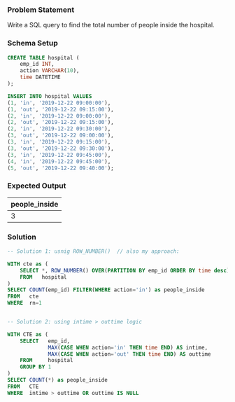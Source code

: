 ### Problem Statement

Write a SQL query to find the total number of people inside the hospital.


### Schema Setup

```sql
CREATE TABLE hospital (
    emp_id INT,
    action VARCHAR(10),
    time DATETIME
);

INSERT INTO hospital VALUES 
(1, 'in', '2019-12-22 09:00:00'),
(1, 'out', '2019-12-22 09:15:00'),
(2, 'in', '2019-12-22 09:00:00'),
(2, 'out', '2019-12-22 09:15:00'),
(2, 'in', '2019-12-22 09:30:00'),
(3, 'out', '2019-12-22 09:00:00'),
(3, 'in', '2019-12-22 09:15:00'),
(3, 'out', '2019-12-22 09:30:00'),
(3, 'in', '2019-12-22 09:45:00'),
(4, 'in', '2019-12-22 09:45:00'),
(5, 'out', '2019-12-22 09:40:00');
```

### Expected Output

people_inside | 
--| 
3 |


### Solution

```sql
-- Solution 1: usnig ROW_NUMBER()  // also my approach: 

WITH cte as (
	SELECT *, ROW_NUMBER() OVER(PARTITION BY emp_id ORDER BY time desc) as rn
	FROM   hospital
)
SELECT COUNT(emp_id) FILTER(WHERE action='in') as people_inside
FROM   cte
WHERE  rn=1


-- Solution 2: using intime > outtime logic

WITH CTE as (	
	SELECT   emp_id, 
	         MAX(CASE WHEN action='in' THEN time END) AS intime,
	         MAX(CASE WHEN action='out' THEN time END) AS outtime
	FROM     hospital
	GROUP BY 1
)
SELECT COUNT(*) as people_inside
FROM   CTE
WHERE  intime > outtime OR outtime IS NULL
```
